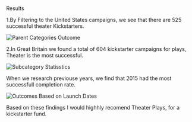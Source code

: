 # 
Results

1.By Filtering to the United States campaigns, we see that there are 525 successful theater Kickstarters.

![Parent Categories Outcome](https://user-images.githubusercontent.com/74743437/108007302-a14aa500-6fcb-11eb-8339-6347edb36d29.png)

2.In Great Britain we found a total of 604 kickstarter campaigns for plays, Theater is the most successful.

![Subcategory Statisstics](https://user-images.githubusercontent.com/74743437/108008049-65b0da80-6fcd-11eb-93a5-1a50da05d66a.png)

When we research previouse years, we find that 2015 had the most successfull completion rate.

![Outcomes Based on Launch Dates](https://user-images.githubusercontent.com/74743437/108611303-65d51f80-73ab-11eb-9f7f-84191557e416.png)

Based on these findings I would highhly recomend Theater Plays, for a kickstarter fund.
